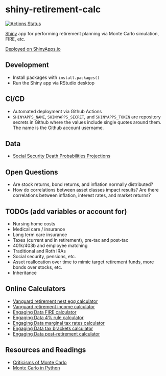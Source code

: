 # shiny-retirement-calc

[![Actions Status](https://github.com/carlsonp/shiny-retirement-calc/workflows/github-actions/badge.svg)](https://github.com/carlsonp/shiny-retirement-calc/actions)

[Shiny](https://shiny.rstudio.com/) app for performing retirement planning via Monte Carlo simulation, FIRE, etc.

[Deployed on ShinyApps.io](https://carlsonp.shinyapps.io/shiny-retirement-calc/)

## Development

* Install packages with `install.packages()`
* Run the Shiny app via RStudio desktop

## CI/CD

* Automated deployment via Github Actions
* `SHINYAPPS_NAME`, `SHINYAPPS_SECRET`, and `SHINYAPPS_TOKEN` are repository secrets in Github where the
values include single quotes around them.  The name is the Github account username.

## Data

* [Social Security Death Probabilities Projections](https://www.ssa.gov/oact/HistEst/Death/2020/DeathProbabilities2020.html)

## Open Questions

* Are stock returns, bond returns, and inflation normally distributed?
* How do correlations between asset classes impact results?  Are there correlations between inflation, interest rates, and market returns?

## TODOs (add variables or account for)

* Nursing home costs
* Medical care / insurance
* Long term care insurance
* Taxes (current and in retirement), pre-tax and post-tax
* 401k/403b and employee matching
* Traditional and Roth IRAs
* Social security, pensions, etc.
* Asset reallocation over time to mimic target retirement funds, more bonds over stocks, etc.
* Inheritance

## Online Calculators

* [Vanguard retirement nest egg calculator](https://retirementplans.vanguard.com/VGApp/pe/pubeducation/calculators/RetirementNestEggCalc.jsf)
* [Vanguard retirement income calculator](https://retirementplans.vanguard.com/VGApp/pe/pubeducation/calculators/RetirementIncomeCalc.jsf)
* [Engaging Data FIRE calculator](https://engaging-data.com/fire-calculator/)
* [Engaging Data 4% rule calculator](https://engaging-data.com/visualizing-4-rule/)
* [Engaging Data marginal tax rates calculator](https://engaging-data.com/marginal-tax-rates/)
* [Engaging Data tax brackets calculator](https://engaging-data.com/tax-brackets/)
* [Engaging Data post-retirement calculator](https://engaging-data.com/will-money-last-retire-early/)

## Resources and Readings

* [Criticisms of Monte Carlo](http://retirementoptimizer.com/)
* [Monte Carlo in Python](https://pbpython.com/monte-carlo.html)
